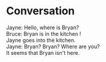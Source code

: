 Conversation
=============

Jayne: Hello, where is Bryan? <br/>
Bruce: Bryan is in the kitchen !<br/>
Jayne goes into the kitchen. <br/>
Jayne: Bryan? Bryan? Where are you?<br/>
It seems that Bryan isn't here.